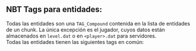 ##  NBT Tags para entidades:  
Todas las entidades son una `TAG_Compound` contenida en la lista de entidades de un chunk. La única excepción es el jugador, cuyos datos están almacenados en `level.dat` o en `<player>.dat` para servidores.  
Todas las entidades tienen las siguientes tags en común:  
